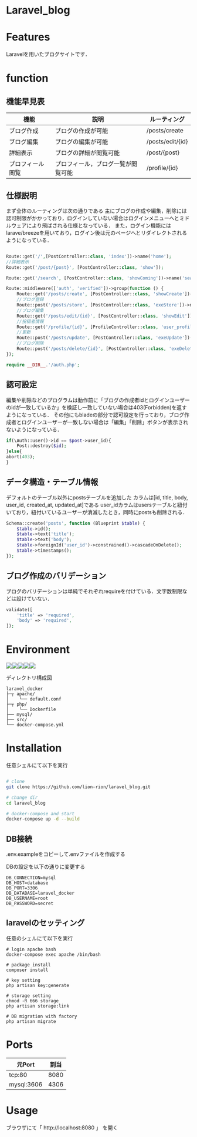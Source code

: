 # Laravel_blog

# Features

Laravelを用いたブログサイトです．

# function

## 機能早見表

|  機能 |  説明  | ルーティング |
| ---- | ---- | ---- |
|  ブログ作成  |  ブログの作成が可能  | /posts/create |
|  ブログ編集  | ブログの編集が可能   | /posts/edit/{id} |
|  詳細表示  |  ブログの詳細が閲覧可能 | /post/{post} |
|  プロフィール閲覧 |  プロフィール，ブログ一覧が閲覧可能 | /profile/{id} |

## 仕様説明

まず全体のルーティングは次の通りである
主にブログの作成や編集，削除には認可制限がかかっており，ログインしていない場合はログインメニューへとミドルウェアにより飛ばされる仕様となっている．
また，ログイン機能にはlarave/breezeを用いており，ログイン後は元のページへとリダイレクトされるようになっている．

```php

Route::get('/',[PostController::class, 'index'])->name('home');
//詳細表示
Route::get('/post/{post}', [PostController::class, 'show']);

Route::get('/search', [PostController::class, 'showComing'])->name('search');

Route::middleware(['auth', 'verified'])->group(function () {
    Route::get('/posts/create', [PostController::class, 'showCreate'])->name('create');
    //ブログ登録
    Route::post('/posts/store', [PostController::class, 'exeStore'])->name('store');
    //ブログ編集
    Route::get('/posts/edit/{id}', [PostController::class, 'showEdit'])->name('edit');
    //投稿者情報
    Route::get('/profile/{id}', [ProfileController::class, 'user_profile'])->name('profile');
    //更新
    Route::post('/posts/update', [PostController::class, 'exeUpdate'])->name('update');
    //ブログ削除
    Route::post('/posts/delete/{id}', [PostController::class, 'exeDelete'])->name('delete');
});

require __DIR__.'/auth.php';
```

## 認可設定

編集や削除などのプログラムは動作前に「ブログの作成者idとログインユーザーのidが一致しているか」を検証し一致していない場合は403(Forbidden)を返すようになっている．
その他にもbladeの部分で認可設定を行っており，ブログ作成者とログインユーザーが一致しない場合は「編集」「削除」ボタンが表示されないようになっている．

```php
if(\Auth::user()->id == $post->user_id){
    Post::destroy($id);
}else{
abort(403);
}
```

## データ構造・テーブル情報

デフォルトのテーブル以外にpostsテーブルを追加した
カラムは[id, title, body, user_id, created_at, updated_at]である
user_idカラムはusersテーブルと紐付いており，紐付いているユーザーが消滅したとき，同時にpostsも削除される．

```php
Schema::create('posts', function (Blueprint $table) {
    $table->id();
    $table->text('title');
    $table->text('body');
    $table->foreignId('user_id')->constrained()->cascadeOnDelete();
    $table->timestamps();
});
```

## ブログ作成のバリデーション

ブログのバリデーションは単純でそれぞれrequireを付けている．文字数制限などは設けていない．

```php
validate([
    'title' => 'required',
    'body' => 'required',
]);
```





# Environment

<div style="display: flex;">
<img src="https://img.shields.io/badge/-PHP%208.0.23-black.svg?logo=php&style=plastic">
<img src="https://img.shields.io/badge/-Laravel%208.33.1-black.svg?logo=laravel&style=plastic">
<img src="https://img.shields.io/badge/-Docker%2020.10.17-black.svg?logo=docker&style=plastic">
<img src="https://img.shields.io/badge/-Mysql%20%208.0.30-black.svg?logo=mysql&style=plastic">
<img src="https://img.shields.io/badge/-Apache%202.4.54-black.svg?logo=apache&style=plastic">
</div>

ディレクトリ構成図

```
laravel_docker        
├─┬ apache/
│    └── default.conf
├─┬ php/
│    └── Dockerfile
├── mysql/
├── src/
└── docker-compose.yml
```

# Installation

任意シェルにて以下を実行
 
```bash

# clone
git clone https://github.com/lion-rion/laravel_blog.git

# change dir
cd laravel_blog

# docker-compose and start
docker-compose up -d --build
```

## DB接続

.env.exampleをコピーして.envファイルを作成する

DBの設定を以下の通りに変更する
```
DB_CONNECTION=mysql
DB_HOST=database
DB_PORT=3306
DB_DATABASE=laravel_docker
DB_USERNAME=root
DB_PASSWORD=secret
```
## laravelのセッティング

任意のシェルにて以下を実行

```
# login apache bash
docker-compose exec apache /bin/bash

# package install
composer install

# key setting
php artisan key:generate

# storage setting
chmod -R 666 storage
php artisan storage:link

# DB migration with factory
php artisan migrate
```

# Ports

|  元Port  |  割当  |
| ---- | ---- |
|  tcp:80  |  8080  |
|  mysql:3606  |  4306  |

# Usage

ブラウザにて「 http://localhost:8080 」 を開く

